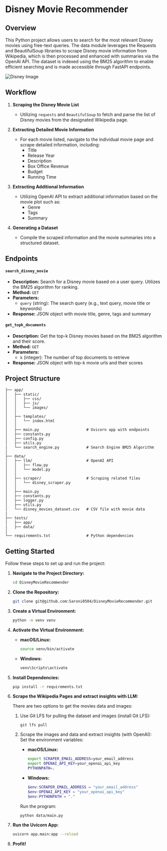 # Disney Movie Recommender

## Overview

This Python project allows users to search for the most relevant Disney movies using free-text queries. The data module leverages the Requests and BeautifulSoup libraries to scrape Disney movie information from Wikipedia, which is then processed and enhanced with summaries via the OpenAI API. The dataset is indexed using the BM25 algorithm to enable efficient searching and is made accessible through FastAPI endpoints.

![Disney Image](image.png)

## Workflow

1. **Scraping the Disney Movie List**
   - Utilizing `requests` and `BeautifulSoup` to fetch and parse the list of Disney movies from the designated Wikipedia page.

2. **Extracting Detailed Movie Information**
   - For each movie listed, navigate to the individual movie page and scrape detailed information, including:
     - Title
     - Release Year
     - Description
     - Box Office Revenue
     - Budget
     - Running Time

3. **Extracting Additional Information**
   - Utilizing OpenAI API to extract additional information based on the movie plot such as:
     - Genre
     - Tags
     - Summary

4. **Generating a Dataset**
   - Compile the scraped information and the movie summaries into a structured dataset.

## Endpoints

#### `search_disney_movie`

- **Description:** Search for a Disney movie based on a user query. Utilizes the BM25 algorithm for ranking.
- **Method:** `GET`
- **Parameters:** 
  - `query` (string): The search query (e.g., text query, movie title or keywords)
- **Response:** JSON object with movie title, genre, tags and summary

#### `get_topk_documents`

- **Description:** Get the top-k Disney movies based on the BM25 algorithm and their score.
- **Method:** `GET`
- **Parameters:** 
  - `k` (integer): The number of top documents to retrieve
- **Response:** JSON object with top-k movie urls and their scores



## Project Structure
```
├── app/
│   ├── static/
│   │   ├── css/
│   │   ├── js/                
│   │   └── images/
│   │
│   ├── templates/
│   │   └── index.html
│   │
│   ├── main.py                     # Uvicorn app with endpoints
│   ├── constants.py
│   ├── config.py
│   ├── utils.py
|   └── search_engine.py            # Search Engine BM25 Algorithm
│
├── data/
│   ├── llm/                        # OpenAI API
│   │   ├── flow.py                 
│   │   └── model.py                
│   │
│   ├── scraper/                    # Scraping related files
│   │   └── disney_scraper.py
│   │
│   ├── main.py
│   ├── constants.py
│   ├── logger.py
│   ├── utils.py
│   └── disney_movies_dataset.csv   # CSV file with movie data
|
├── tests/
│   ├── app/
|   ├── data/
│
└── requirements.txt                # Python dependencies
```

## Getting Started

Follow these steps to set up and run the project:

1. **Navigate to the Project Directory:**
   ```bash
   cd DisneyMovieRecommender
   ```

2. **Clone the Repository:**

   ```bash
   git clone git@github.com:Saroni0504/DisneyMovieRecommender.git
   ```

3. **Create a Virtual Environment:**
   ```bash
   python -m venv venv
   ```

4. **Activate the Virtual Environment:**
    - **macOS/Linux:**
        ```bash
        source venv/bin/activate
        ```
    - **Windows:**
        ```bash
        venv\Scripts\activate
        ```

5. **Install Dependencies:**
   ```bash
   pip install -r requirements.txt
   ```

6. **Scrape the Wikipedia Pages and extract insights with LLM:**

   There are two options to get the movies data and images:
   1. Use Git LFS for pulling the dataset and images (install Git LFS):
      ```
      git lfs pull
      ```

   2. Scrape the images and data and extract insights (with OpenAI):
      <br>Set the environment variables:
         - **macOS/Linux:**
            ```bash
            export SCRAPER_EMAIL_ADDRESS=your_email_address
            export OPENAI_API_KEY=your_openai_api_key
            PYTHONPATH=.
            ```
         - **Windows:**
            ```powershell
            $env:SCRAPER_EMAIL_ADDRESS = "your_email_address"
            $env:OPENAI_API_KEY = "your_openai_api_key"
            $env:PYTHONPATH = "."
            ```
         Run the program:
         ```
         python data/main.py
         ```

7. **Run the Uvicorn App:**
   ```bash
   uvicorn app.main:app --reload
   ```

8. **Profit!**

